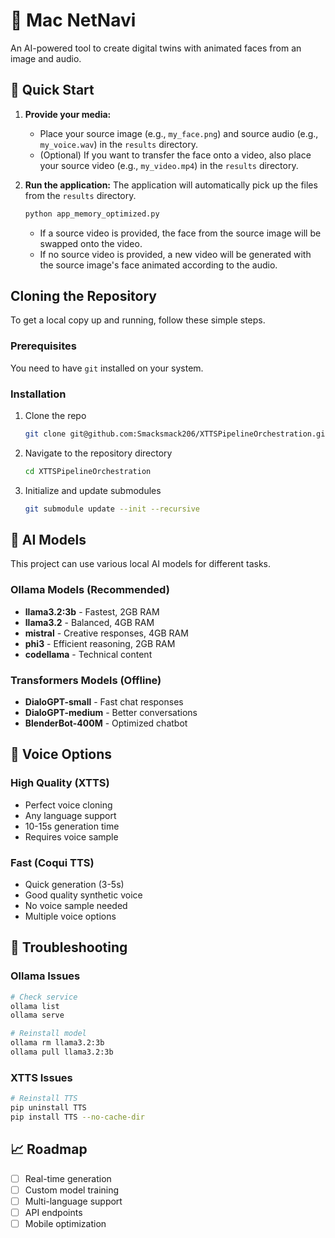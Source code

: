 # 🚀 Mac NetNavi

An AI-powered tool to create digital twins with animated faces from an image and audio.

## 🚀 Quick Start

1.  **Provide your media:**
    *   Place your source image (e.g., `my_face.png`) and source audio (e.g., `my_voice.wav`) in the `results` directory.
    *   (Optional) If you want to transfer the face onto a video, also place your source video (e.g., `my_video.mp4`) in the `results` directory.

2.  **Run the application:**
    The application will automatically pick up the files from the `results` directory.

    ```bash
    python app_memory_optimized.py
    ```

    *   If a source video is provided, the face from the source image will be swapped onto the video.
    *   If no source video is provided, a new video will be generated with the source image's face animated according to the audio.

## Cloning the Repository

To get a local copy up and running, follow these simple steps.

### Prerequisites

You need to have `git` installed on your system.

### Installation

1.  Clone the repo
    ```sh
    git clone git@github.com:Smacksmack206/XTTSPipelineOrchestration.git
    ```
2.  Navigate to the repository directory
    ```sh
    cd XTTSPipelineOrchestration
    ```
3.  Initialize and update submodules
    ```sh
    git submodule update --init --recursive
    ```

## 🧠 AI Models

This project can use various local AI models for different tasks.

### Ollama Models (Recommended)
- **llama3.2:3b** - Fastest, 2GB RAM
- **llama3.2** - Balanced, 4GB RAM
- **mistral** - Creative responses, 4GB RAM
- **phi3** - Efficient reasoning, 2GB RAM
- **codellama** - Technical content

### Transformers Models (Offline)
- **DialoGPT-small** - Fast chat responses
- **DialoGPT-medium** - Better conversations
- **BlenderBot-400M** - Optimized chatbot

## 🎤 Voice Options

### High Quality (XTTS)
- Perfect voice cloning
- Any language support
- 10-15s generation time
- Requires voice sample

### Fast (Coqui TTS)
- Quick generation (3-5s)
- Good quality synthetic voice
- No voice sample needed
- Multiple voice options

## 🚨 Troubleshooting

### Ollama Issues
```bash
# Check service
ollama list
ollama serve

# Reinstall model
ollama rm llama3.2:3b
ollama pull llama3.2:3b
```

### XTTS Issues
```bash
# Reinstall TTS
pip uninstall TTS
pip install TTS --no-cache-dir
```

## 📈 Roadmap

- [ ] Real-time generation
- [ ] Custom model training
- [ ] Multi-language support
- [ ] API endpoints
- [ ] Mobile optimization
